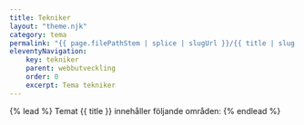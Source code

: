 ```yaml
---
title: Tekniker
layout: "theme.njk"
category: tema
permalink: "{{ page.filePathStem | splice | slugUrl }}/{{ title | slug }}.html"
eleventyNavigation:
    key: tekniker
    parent: webbutveckling
    order: 0
    excerpt: Tema tekniker
---
```

{% lead %}
Temat {{ title }} innehåller följande områden:
{% endlead %}